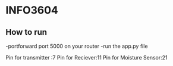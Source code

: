 # INFO3604
## How to run
-portforward port 5000 on your router
-run the app.py file

Pin for transmitter :7
Pin for Reciever:11
Pin for Moisture Sensor:21
